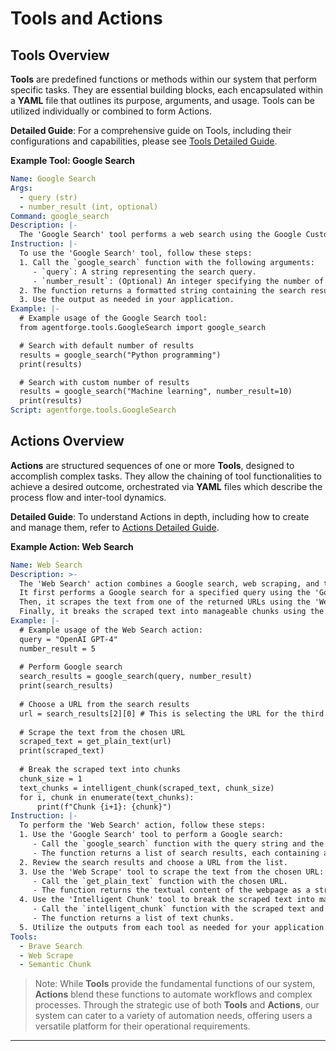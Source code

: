 # **Tools and Actions**

## **Tools Overview**

**Tools** are predefined functions or methods within our system that perform specific tasks. They are essential building blocks, each encapsulated within a **YAML** file that outlines its purpose, arguments, and usage. Tools can be utilized individually or combined to form Actions.

**Detailed Guide**: For a comprehensive guide on Tools, including their configurations and capabilities, please see [Tools Detailed Guide](Tools.md).

**Example Tool: Google Search**
```yaml
Name: Google Search
Args:
  - query (str)
  - number_result (int, optional)
Command: google_search
Description: |-
  The 'Google Search' tool performs a web search using the Google Custom Search API. It returns a specified number of search results, each containing a URL and a brief description.
Instruction: |-
  To use the 'Google Search' tool, follow these steps:
  1. Call the `google_search` function with the following arguments:
     - `query`: A string representing the search query.
     - `number_result`: (Optional) An integer specifying the number of results to return. Defaults to 5.
  2. The function returns a formatted string containing the search results.
  3. Use the output as needed in your application.
Example: |-
  # Example usage of the Google Search tool:
  from agentforge.tools.GoogleSearch import google_search

  # Search with default number of results
  results = google_search("Python programming")
  print(results)

  # Search with custom number of results
  results = google_search("Machine learning", number_result=10)
  print(results)
Script: agentforge.tools.GoogleSearch

```

## **Actions Overview**

**Actions** are structured sequences of one or more **Tools**, designed to accomplish complex tasks. They allow the chaining of tool functionalities to achieve a desired outcome, orchestrated via **YAML** files which describe the process flow and inter-tool dynamics.

**Detailed Guide**: To understand Actions in depth, including how to create and manage them, refer to [Actions Detailed Guide](Actions.md).

**Example Action: Web Search**
```yaml
Name: Web Search
Description: >-
  The 'Web Search' action combines a Google search, web scraping, and text chunking operations. 
  It first performs a Google search for a specified query using the 'Google Search' tool. 
  Then, it scrapes the text from one of the returned URLs using the 'Web Scrape' tool. 
  Finally, it breaks the scraped text into manageable chunks using the 'Intelligent Chunk' tool.
Example: |-
  # Example usage of the Web Search action:
  query = "OpenAI GPT-4"
  number_result = 5
  
  # Perform Google search
  search_results = google_search(query, number_result)
  print(search_results)
  
  # Choose a URL from the search results
  url = search_results[2][0] # This is selecting the URL for the third result in the dictionary
  
  # Scrape the text from the chosen URL
  scraped_text = get_plain_text(url)
  print(scraped_text)
  
  # Break the scraped text into chunks
  chunk_size = 1
  text_chunks = intelligent_chunk(scraped_text, chunk_size)
  for i, chunk in enumerate(text_chunks):
      print(f"Chunk {i+1}: {chunk}")
Instruction: |-
  To perform the 'Web Search' action, follow these steps:
  1. Use the 'Google Search' tool to perform a Google search:
     - Call the `google_search` function with the query string and the number of results to retrieve.
     - The function returns a list of search results, each containing a URL and a snippet.
  2. Review the search results and choose a URL from the list.
  3. Use the 'Web Scrape' tool to scrape the text from the chosen URL:
     - Call the `get_plain_text` function with the chosen URL.
     - The function returns the textual content of the webpage as a string.
  4. Use the 'Intelligent Chunk' tool to break the scraped text into manageable chunks:
     - Call the `intelligent_chunk` function with the scraped text and the desired chunk size.
     - The function returns a list of text chunks.
  5. Utilize the outputs from each tool as needed for your application.
Tools:
  - Brave Search
  - Web Scrape
  - Semantic Chunk
```

>Note: While **Tools** provide the fundamental functions of our system, **Actions** blend these functions to automate workflows and complex processes. Through the strategic use of both **Tools** and **Actions**, our system can cater to a variety of automation needs, offering users a versatile platform for their operational requirements.

---